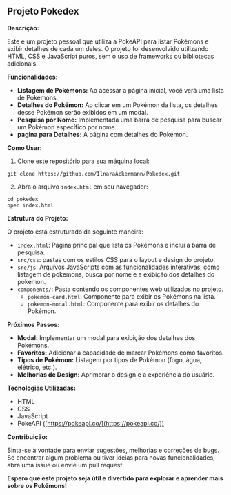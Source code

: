 ## Projeto Pokedex

**Descrição:**

Este é um projeto pessoal que utiliza a PokeAPI para listar Pokémons e exibir detalhes de cada um deles. O projeto foi desenvolvido utilizando HTML, CSS e JavaScript puros, sem o uso de frameworks ou bibliotecas adicionais.

**Funcionalidades:**

* **Listagem de Pokémons:** Ao acessar a página inicial, você verá uma lista de Pokémons.
* **Detalhes do Pokémon:** Ao clicar em um Pokémon da lista, os detalhes desse Pokémon serão exibidos em um modal.
* **Pesquisa por Nome:** Implementada uma barra de pesquisa para buscar um Pokémon específico por nome.
* **pagina para Detalhes:** A página com detalhes do Pokémon.

**Como Usar:**

1. Clone este repositório para sua máquina local:

```
git clone https://github.com/IlnaraAckermann/Pokedex.git
```

2. Abra o arquivo `index.html` em seu navegador:

```
cd pokedex
open index.html
```

**Estrutura do Projeto:**

O projeto está estruturado da seguinte maneira:

* `index.html`: Página principal que lista os Pokémons e inclui a barra de pesquisa.
* `src/css`: pastas com os estilos CSS para o layout e design do projeto.
* `src/js`: Arquivos JavaScripts com as funcionalidades interativas, como listagem de pokemons, busca por nome e a exibição dos detalhes do pokemon.
* `components/`: Pasta contendo os componentes web utilizados no projeto.
    * `pokemon-card.html`: Componente para exibir os Pokémons na lista.
    * `pokemon-modal.html`: Componente para exibir os detalhes do Pokémon.

**Próximos Passos:**

* **Modal:** Implementar um modal para exibição dos detalhes dos Pokémons.
* **Favoritos:** Adicionar a capacidade de marcar Pokémons como favoritos.
* **Tipos de Pokémon:** Listagem por tipos de Pokémon (fogo, água, elétrico, etc.).
* **Melhorias de Design:** Aprimorar o design e a experiência do usuário.

**Tecnologias Utilizadas:**

* HTML
* CSS
* JavaScript
* PokeAPI ([https://pokeapi.co/](https://pokeapi.co/))

**Contribuição:**

Sinta-se à vontade para enviar sugestões, melhorias e correções de bugs. Se encontrar algum problema ou tiver ideias para novas funcionalidades, abra uma issue ou envie um pull request.

**Espero que este projeto seja útil e divertido para explorar e aprender mais sobre os Pokémons!** 
